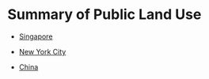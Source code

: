 # Summary of Public Land Use

- [Singapore]()

- [New York City]()

- [China](./descriptions/China.md)